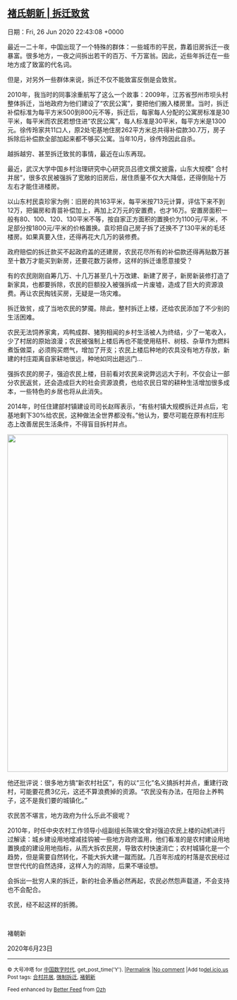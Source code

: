 [褚氏朝新 | 拆迁致贫](https://chinadigitaltimes.net/chinese/2020/06/%e8%a4%9a%e6%b0%8f%e6%9c%9d%e6%96%b0-%e6%8b%86%e8%bf%81%e8%87%b4%e8%b4%ab/)
------
日期：Fri, 26 Jun 2020 22:43:08 +0000

<p>最近一二十年，中国出现了一个特殊的群体：一些城市的平民，靠着旧房拆迁一夜暴富。很多地方，一夜之间拆出若干的百万、千万富翁。因此，近些年拆迁在一些地方成了致富的代名词。</p><p>但是，对另外一些群体来说，拆迁不仅不能致富反倒是会致贫。</p><p>2010年，我当时的同事涂重航写了这么一个故事：2009年，江苏省邳州市坝头村整体拆迁，当地政府为他们建设了“农民公寓”，要把他们搬入楼房里。当时，拆迁补偿标准为每平方米500到800元不等，拆迁后，每家每人分配的公寓房标准是30平米，每平米而农民若想住进“农民公寓”，每人标准是30平米，每平方米是1300元。徐传玲家共11口人，原2处宅基地住房262平方米总共得补偿款30.7万，房子拆除后补偿款全部加起来都不够买公寓。当年10月，徐传玲因此自杀。</p><p>越拆越穷、甚至拆迁致贫的事情，最近在山东再现。</p><p>最近，武汉大学中国乡村治理研究中心研究员吕德文撰文披露，山东大规模&#8221; 合村并居&#8221;，很多农民被强拆了宽敞的旧房后，居住质量不仅大大降低，还得倒贴十万左右才能住进楼房。</p><p>以山东村民袁珍家为例：旧房的共163平米，每平米按713元计算，评估下来不到12万，把偏房和青苗补偿加上，再加上2万元的安置费，也才16万。安置房面积一般有80、100、120、130平米不等，按自家正方面积的置换价为1100元/平米，不足部分按1800元/平米的价格置换。袁珍把自己房子拆了还换不了130平米的毛坯楼房。如果真要入住，还得再花大几万的装修费。</p><p>政府赔偿的拆迁款买不起政府盖的还建房，农民花尽所有的补偿款还得再贴数万甚至十数万才能买到新房，还要花数万装修，这样的拆迁谁愿意接受？</p><p>有的农民刚刚自筹几万、十几万甚至几十万改建、新建了房子，新房新装修打造了新家具，也都要拆除，农民的巨额投入被强拆成一片废墟，造成了巨大的资源浪费。再让农民掏钱买房，无疑是一场灾难。</p><p>拆迁致贫，成了当地农民的梦魇。除此，整村拆迁上楼，还给农民添加了不少别的生活困难。</p><p>农民无法饲养家禽，鸡鸭成群、猪狗相闻的乡村生活被人为终结，少了一笔收入，少了村居的原始浪漫；农民被强制上楼后再也不能使用秸秆、树枝、杂草作为燃料煮饭做菜，必须购买燃气，增加了开支；农民上楼后种地的农具没有地方存放，新建的村庄距离自家耕地很远，种地如同出趟远门…</p><p>强拆农民的房子，强迫农民上楼，目前看对农民来说弊远远大于利，不仅会让一部分农民返贫，还会造成巨大的社会资源浪费，也给农民日常的耕种生活增加很多成本，一些特色的乡居也将从此消失。</p><p>2014年，时任住建部村镇建设司司长赵晖表示，“有些村镇大规模拆迁并点后，宅基地剩下30%给农民，这种做法全世界都没有。”他认为，要尽可能在原有村庄形态上改善居民生活条件，不得盲目拆村并点。</p><p><img class="aligncenter wp-image-648453" src="https://chinadigitaltimes.net/chinese/files/2020/06/拆迁-196x300.png" alt="" width="500" height="764" srcset="https://chinadigitaltimes.net/chinese/files/2020/06/拆迁-196x300.png 196w, https://chinadigitaltimes.net/chinese/files/2020/06/拆迁.png 380w" sizes="(max-width: 500px) 100vw, 500px" /></p><p>他还批评说：很多地方搞“新农村社区”，有的以“三化”名义搞拆村并点，重建行政村，可能要花费3亿元，这还不算浪费掉的资源。“农民没有办法，在阳台上养鸭子，这不是我们要的城镇化。”</p><p>农民苦不堪言，地方政府为什么乐此不疲呢？</p><p>2010年，时任中央农村工作领导小组副组长陈锡文曾对强迫农民上楼的动机进行过解读：城乡建设用地增减挂钩被一些地方政府滥用，他们看准的是农村建设用地置换成的建设用地指标，从而大拆农民房，导致农村快速消亡；农村城镇化是一个趋势，但是需要自然转化，不能大拆大建一蹴而就。几百年形成的村落是农民经过世世代代的自然选择，这样人为的消除，后果不堪设想。</p><p>会拆出一批穷人来的拆迁，新的社会矛盾必然再起，农民必然怨声载道，不会支持也不会配合。</p><p>农民，经不起这样的折腾。</p><p>&nbsp;</p><p>褚朝新</p><p>2020年6月23日</p><hr /><p><small>&copy; 大号冲塔 for <a href="https://chinadigitaltimes.net/chinese">中国数字时代</a>, get_post_time('Y'). |<a href="https://chinadigitaltimes.net/chinese/2020/06/%e8%a4%9a%e6%b0%8f%e6%9c%9d%e6%96%b0-%e6%8b%86%e8%bf%81%e8%87%b4%e8%b4%ab/">Permalink</a> |<a href="https://chinadigitaltimes.net/chinese/2020/06/%e8%a4%9a%e6%b0%8f%e6%9c%9d%e6%96%b0-%e6%8b%86%e8%bf%81%e8%87%b4%e8%b4%ab/#comments">No comment</a> |Add to<a href="http://del.icio.us/post?url=https://chinadigitaltimes.net/chinese/2020/06/%e8%a4%9a%e6%b0%8f%e6%9c%9d%e6%96%b0-%e6%8b%86%e8%bf%81%e8%87%b4%e8%b4%ab/&amp;title=褚氏朝新 | 拆迁致贫">del.icio.us</a><br/>Post tags: <a href="https://chinadigitaltimes.net/chinese/tag/%e5%90%88%e6%9d%91%e5%b9%b6%e5%b1%85/" rel="tag">合村并居</a>, <a href="https://chinadigitaltimes.net/chinese/tag/%e5%bc%ba%e5%88%b6%e6%8b%86%e8%bf%81/" rel="tag">强制拆迁</a>, <a href="https://chinadigitaltimes.net/chinese/tag/%e8%a4%9a%e6%9c%9d%e6%96%b0/" rel="tag">褚朝新</a><br/></small></p><p><small>Feed enhanced by <a href='http://planetozh.com/blog/my-projects/wordpress-plugin-better-feed-rss/'>Better Feed</a> from  <a href='http://planetozh.com/blog/'>Ozh</a></small></p>
